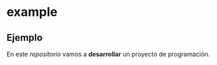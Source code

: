 # example
Ejemplo 
---

En este *repositorio* vamos a **desarrollar** un proyecto de programación. 
